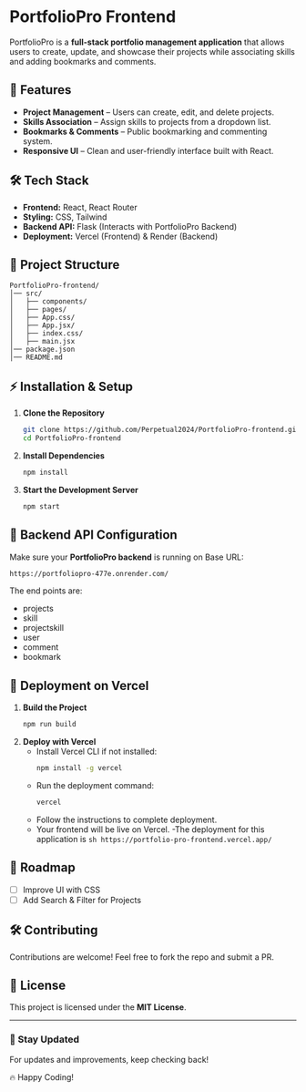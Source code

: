 
# PortfolioPro Frontend

PortfolioPro is a **full-stack portfolio management application** that allows users to create, update, and showcase their projects while associating skills and adding bookmarks and comments.

## 🚀 Features
- **Project Management** – Users can create, edit, and delete projects.
- **Skills Association** – Assign skills to projects from a dropdown list.
- **Bookmarks & Comments** – Public bookmarking and commenting system.
- **Responsive UI** – Clean and user-friendly interface built with React.

## 🛠️ Tech Stack
- **Frontend:** React, React Router
- **Styling:** CSS, Tailwind 
- **Backend API:** Flask (Interacts with PortfolioPro Backend)
- **Deployment:** Vercel (Frontend) & Render (Backend)

## 📂 Project Structure
```
PortfolioPro-frontend/
│── src/
│   ├── components/
│   ├── pages/
│   ├── App.css/
│   ├── App.jsx/
│   ├── index.css/
│   ├── main.jsx
│── package.json
│── README.md
```

## ⚡ Installation & Setup
1. **Clone the Repository**
   ```sh
   git clone https://github.com/Perpetual2024/PortfolioPro-frontend.git
   cd PortfolioPro-frontend
   ```
2. **Install Dependencies**
   ```sh
   npm install
   ```
3. **Start the Development Server**
   ```sh
   npm start
   ```

## 🔗 Backend API Configuration
Make sure your **PortfolioPro backend** is running on
 Base URL:
 
```sh
https://portfoliopro-477e.onrender.com/ 

```
The end points are:
- projects
- skill
- projectskill
- user
- comment
- bookmark


## 🚀 Deployment on Vercel
1. **Build the Project**
   ```sh
   npm run build
   ```
2. **Deploy with Vercel**
   - Install Vercel CLI if not installed:
     ```sh
     npm install -g vercel
     ```
   - Run the deployment command:
     ```sh
     vercel
     ```
   - Follow the instructions to complete deployment.
   - Your frontend will be live on Vercel.
   -The deployment for this application is ```sh https://portfolio-pro-frontend.vercel.app/```

## 📌 Roadmap
- [ ] Improve UI with CSS
- [ ] Add Search & Filter for Projects

## 🛠️ Contributing
Contributions are welcome! Feel free to fork the repo and submit a PR.

## 📝 License
This project is licensed under the **MIT License**.

---
### 🎯 Stay Updated
For updates and improvements, keep checking back!

🔥 Happy Coding!


